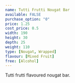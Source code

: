 ```yaml
---
name: Tutti Frutti Nougat Bar
available: FALSE
purchase_option: "0"
price: 1.25
cost_price: 0.5
width: 190
height: 30
depth: 25
weight: 110
type: [Nougat, Wrapped]
flavour: [Mixed Fruit]
free: [Alcohol]
---
```

Tutti frutti flavoured nougat bar.